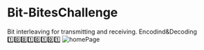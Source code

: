 # Bit-BitesChallenge
Bit interleaving for transmitting and receiving. Encodind&amp;Decoding 1️⃣0️⃣0️⃣1️⃣0️⃣1️⃣0️⃣1️⃣ 
![homePage](/README.jpg)
